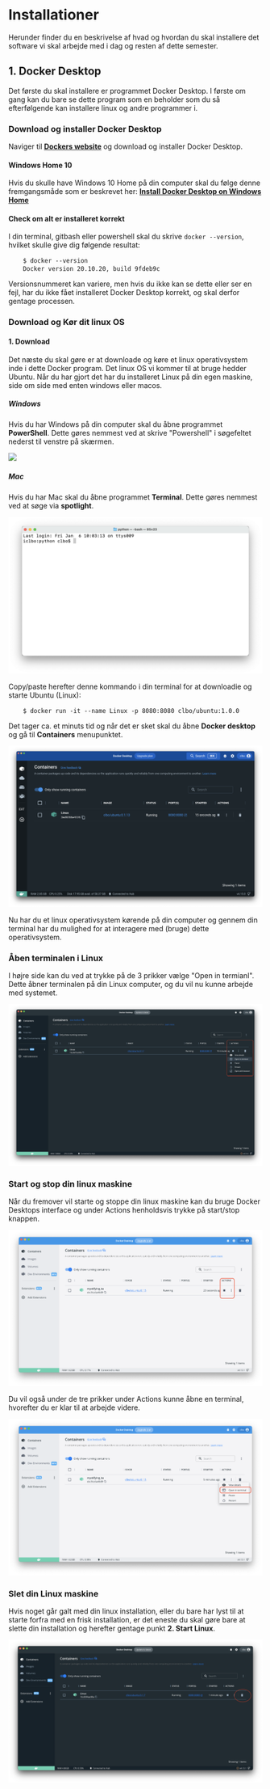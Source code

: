 <!-- JS use if these pages are used as githubpages. can be deleted if used elsewhere -->
<script src="https://code.jquery.com/jquery-3.2.1.min.js"></script>
<script src="../script.js"></script> 

# Installationer
Herunder finder du en beskrivelse af hvad og hvordan du skal installere det software vi skal arbejde med i dag og resten af dette semester.


## 1. Docker Desktop
Det første du skal installere er programmet Docker Desktop. I første om gang kan du bare se dette program som en beholder som du så efterfølgende kan installere linux og andre programmer i. 

### Download og installer Docker Desktop
Naviger til **[Dockers website](https://www.docker.com/)** og download og installer Docker Desktop.

#### Windows Home 10
Hvis du skulle have Windows 10 Home på din computer skal du følge denne fremgangsmåde som er beskrevet her:
**[Install Docker Desktop on Windows Home](https://docs.docker.com/docker-for-windows/install-windows-home/)**

#### Check om alt er installeret korrekt
I din terminal, gitbash eller powershell skal du skrive ``` docker --version ```, hvilket skulle give dig følgende resultat:  

````
	$ docker --version
	Docker version 20.10.20, build 9fdeb9c
````
Versionsnummeret kan variere, men hvis du ikke kan se dette eller ser en fejl, har du ikke fået installeret Docker Desktop korrekt, og skal derfor gentage processen.


### Download og Kør dit linux OS

#### 1. Download    

Det næste du skal gøre er at downloade og køre et linux operativsystem inde i dette Docker program. Det linux OS vi kommer til at bruge hedder Ubuntu. Når du har gjort det har du installeret Linux på din egen maskine, side om side med enten windows eller macos. 

##### Windows
Hvis du har Windows på din computer skal du åbne programmet **PowerShell**. Dette gøres nemmest ved at skrive "Powershell" i søgefeltet nederst til venstre på skærmen. 

![](../img/desktop/powershell.png)

##### Mac
Hvis du har Mac skal du åbne programmet **Terminal**. Dette gøres nemmest ved at søge via **spotlight**.

![](../img/desktop/terminal.png) 



Copy/paste herefter denne kommando i din terminal for at downloadie og starte Ubuntu (Linux):

````
	$ docker run -it --name Linux -p 8080:8080 clbo/ubuntu:1.0.0 
````

Det tager ca. et minuts tid og når det er sket skal du åbne **Docker desktop** og gå til **Containers** menupunktet.

![](../img/desktop/desktop_01.png)


<!-- 
#### 2. Start Linux

Under **Actions** i det image der hedder **clbo/ubuntu** skal du trykke på **start** knappen.    

![](../img/desktop/desktop_2.png)

Skriv **Linux** i **Container name** feltet og **8080** i **Host port** feltet og klik på **Run**

![](../img/desktop/desktop_3.png)

Under **Container** menupunktet klik på **Run in terminal** under **Actions**.    
Du har nu en **Terminal** som du kan bruge til at interagerer med dit linux OS.   

![](../img/desktop/desktop_4.png)

Som det første skriv ````bash```` og tryk på enter.    

<!--   
Efter Linux er downloadet og startet skulle du gerne se noget lignenede dette i din terminal: 

````
	$ docker run -it clbo/ubuntu:1.0.0
	To run a command as administrator (user "root"), use "sudo <command>".
	See "man sudo_root" for details.

	clbo@5743d5b63a70:/$ 	

````
-->    

Nu har du et linux operativsystem kørende på din computer og gennem din terminal har du mulighed for at interagere med (bruge) dette operativsystem.

### Åben terminalen i Linux
I højre side kan du ved at trykke på de 3 prikker vælge "Open in termianl". Dette åbner terminalen på din Linux computer, og du vil nu kunne arbejde med systemet. 

![](../img/desktop/desktop_3.png)

### Start og stop din linux maskine
Når du fremover vil starte og stoppe din linux maskine kan du bruge Docker Desktops interface og under Actions henholdsvis trykke på start/stop knappen.

![](../img/docker_1.png)

Du vil også under de tre prikker under Actions kunne åbne en terminal, hvorefter du er klar til at arbejde videre.

![](../img/docker_2.png) 


### Slet din Linux maskine
Hvis noget går galt med din linux installation, eller du bare har lyst til at starte forfra med en frisk installation, er det eneste du skal gøre bare at slette din installation og herefter gentage punkt **2. Start Linux**.


![](../img/desktop/desktop_5.png)





